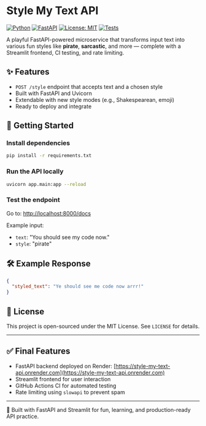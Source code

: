 # Style My Text API

[![Python](https://img.shields.io/badge/python-3.11-blue)](https://www.python.org/)
[![FastAPI](https://img.shields.io/badge/FastAPI-0.111.0-green)](https://fastapi.tiangolo.com/)
[![License: MIT](https://img.shields.io/badge/License-MIT-yellow.svg)](LICENSE)
[![Tests](https://github.com/Peippo1/Style-My-Text-API/actions/workflows/test.yml/badge.svg)](https://github.com/Peippo1/Style-My-Text-API/actions/workflows/test.yml)


A playful FastAPI-powered microservice that transforms input text into various fun styles like **pirate**, **sarcastic**, and more — complete with a Streamlit frontend, CI testing, and rate limiting.

## ✨ Features

- `POST /style` endpoint that accepts text and a chosen style
- Built with FastAPI and Uvicorn
- Extendable with new style modes (e.g., Shakespearean, emoji)
- Ready to deploy and integrate

## 🚀 Getting Started

### Install dependencies
```bash
pip install -r requirements.txt
```

### Run the API locally
```bash
uvicorn app.main:app --reload
```

### Test the endpoint
Go to: [http://localhost:8000/docs](http://localhost:8000/docs)

Example input:
- `text`: "You should see my code now."
- `style`: "pirate"

## 🛠 Example Response
```json
{
  "styled_text": "Ye should see me code now arrr!"
}
```

## 📄 License

This project is open-sourced under the MIT License. See `LICENSE` for details.

---
## ✅ Final Features

- FastAPI backend deployed on Render: [https://style-my-text-api.onrender.com](https://style-my-text-api.onrender.com)
- Streamlit frontend for user interaction
- GitHub Actions CI for automated testing
- Rate limiting using `slowapi` to prevent spam

---
🧠 Built with FastAPI and Streamlit for fun, learning, and production-ready API practice.
